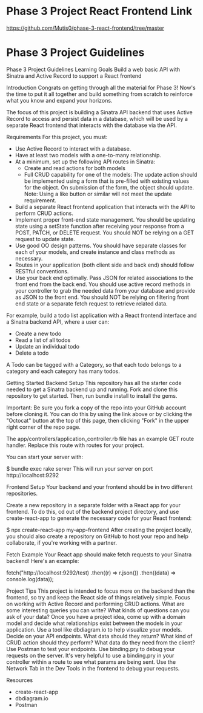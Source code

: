 # Phase 3 Project React Frontend Link
https://github.com/Mutis0/phase-3-react-frontend/tree/master

# Phase 3 Project Guidelines
Phase 3 Project Guidelines
Learning Goals
Build a web basic API with Sinatra and Active Record to support a React frontend

Introduction
Congrats on getting through all the material for Phase 3! Now's the time to put it all together and build something from scratch to reinforce what you know and expand your horizons.

The focus of this project is building a Sinatra API backend that uses Active Record to access and persist data in a database, which will be used by a separate React frontend that interacts with the database via the API.

Requirements
For this project, you must:

- Use Active Record to interact with a database.
- Have at least two models with a one-to-many relationship.
- At a minimum, set up the following API routes in Sinatra:
  - Create and read actions for both models
  - Full CRUD capability for one of the models: The update action should be implemented using a form that is pre-filled with existing values for the object. On submission of the form, the object should update. Note: Using a like button or similar will not meet the update requirement.
- Build a separate React frontend application that interacts with the API to perform CRUD actions.
- Implement proper front-end state management. You should be updating state using a setState function after receiving your response from a POST, PATCH, or DELETE request. You should NOT be relying on a GET request to update state.
- Use good OO design patterns. You should have separate classes for each of your models, and create instance and class methods as necessary.
- Routes in your application (both client side and back end) should follow RESTful conventions.
- Use your back end optimally. Pass JSON for related associations to the front end from the back end. You should use active record methods in your controller to grab the needed data from your database and provide as JSON to the front end. You should NOT be relying on filtering front end state or a separate fetch request to retrieve related data.

For example, build a todo list application with a React frontend interface and a Sinatra backend API, where a user can:

- Create a new todo
- Read a list of all todos
- Update an individual todo
- Delete a todo

A Todo can be tagged with a Category, so that each todo belongs to a category and each category has many todos.

Getting Started
Backend Setup
This repository has all the starter code needed to get a Sinatra backend up and running. Fork and clone this repository to get started. Then, run bundle install to install the gems.

Important: Be sure you fork a copy of the repo into your GitHub account before cloning it. You can do this by using the link above or by clicking the "Octocat" button at the top of this page, then clicking "Fork" in the upper right corner of the repo page.

The app/controllers/application_controller.rb file has an example GET route handler. Replace this route with routes for your project.

You can start your server with:

$ bundle exec rake server
This will run your server on port http://localhost:9292

Frontend Setup
Your backend and your frontend should be in two different repositories.

Create a new repository in a separate folder with a React app for your frontend. To do this, cd out of the backend project directory, and use create-react-app to generate the necessary code for your React frontend:

$ npx create-react-app my-app-frontend
After creating the project locally, you should also create a repository on GitHub to host your repo and help collaborate, if you're working with a partner.

Fetch Example
Your React app should make fetch requests to your Sinatra backend! Here's an example:

fetch("http://localhost:9292/test)
  .then((r) => r.json())
  .then((data) => console.log(data));

Project Tips
This project is intended to focus more on the backend than the frontend, so try and keep the React side of things relatively simple. Focus on working with Active Record and performing CRUD actions. What are some interesting queries you can write? What kinds of questions can you ask of your data?
Once you have a project idea, come up with a domain model and decide what relationships exist between the models in your application. Use a tool like dbdiagram.io to help visualize your models.
Decide on your API endpoints. What data should they return? What kind of CRUD action should they perform? What data do they need from the client?
Use Postman to test your endpoints.
Use binding.pry to debug your requests on the server. It's very helpful to use a binding.pry in your controller within a route to see what params are being sent.
Use the Network Tab in the Dev Tools in the frontend to debug your requests.

Resources
- create-react-app
- dbdiagram.io
- Postman
